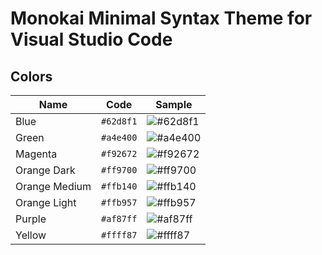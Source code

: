 # Monokai Minimal Syntax Theme for Visual Studio Code

## Colors
| Name          | Code      | Sample
|---------------|-----------|------------------------------------------------------------
| Blue          | `#62d8f1` |![#62d8f1](https://placehold.it/100x40/62d8f1/000000?text=+)
| Green         | `#a4e400` |![#a4e400](https://placehold.it/100x40/a4e400/000000?text=+)
| Magenta       | `#f92672` |![#f92672](https://placehold.it/100x40/f92672/000000?text=+)
| Orange Dark   | `#ff9700` |![#ff9700](https://placehold.it/100x40/ff9700/000000?text=+)
| Orange Medium | `#ffb140` |![#ffb140](https://placehold.it/100x40/ffb140/000000?text=+)
| Orange Light  | `#ffb957` |![#ffb957](https://placehold.it/100x40/ffb957/000000?text=+)
| Purple        | `#af87ff` |![#af87ff](https://placehold.it/100x40/af87ff/000000?text=+)
| Yellow        | `#ffff87` |![#ffff87](https://placehold.it/100x40/ffff87/111111?text=+)
